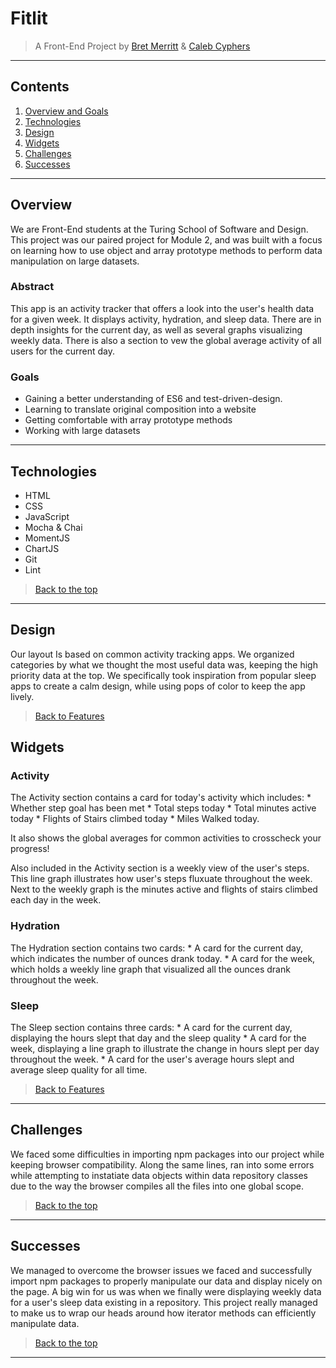 # Fitlit

> A Front-End Project by [Bret Merritt](https://github.com/bretm9) & [Caleb Cyphers](https://github.com/CalebCyphers)
---
## Contents
1. [Overview and Goals](#overview)
1. [Technologies](#technologies)
1. [Design](#design)
1. [Widgets](#widgets)
1. [Challenges](#challenges)
1. [Successes](#successes)
---

## Overview
We are Front-End students at the Turing School of Software and Design. This project was our paired project for Module 2, and was built with a focus on learning how to use object and array prototype methods to perform data manipulation on large datasets.

### Abstract
This app is an activity tracker that offers a look into the user's health data for a given week. It displays activity, hydration, and sleep data. There are in depth insights for the current day, as well as several graphs visualizing weekly data. There is also a section to vew the global average activity of all users for the current day. 

### Goals

* Gaining a better understanding of ES6 and test-driven-design. 
* Learning to translate original composition into a website
* Getting comfortable with array prototype methods
* Working with large datasets

---

 ## Technologies

  - HTML
  - CSS
  - JavaScript
  - Mocha & Chai
  - MomentJS
  - ChartJS
  - Git
  - Lint

> [Back to the top](#fitlit)
---

## Design

  Our layout Is based on common activity tracking apps. We organized categories by what we thought the most useful data was, keeping the high priority data at the top.
  We specifically took inspiration from popular sleep apps to create a calm design, while using pops of color to keep the app lively. 

> [Back to Features](#features)

## Widgets

### Activity
  The Activity section contains a card for today's activity which includes:
    * Whether step goal has been met
    * Total steps today
    * Total minutes active today
    * Flights of Stairs climbed today
    * Miles Walked today.

  It also shows the global averages for common activities to crosscheck your progress!

  Also included in the Activity section is a weekly view of the user's steps. This line graph illustrates how user's steps fluxuate throughout the week.
  Next to the weekly graph is the minutes active and flights of stairs climbed each day in the week.

### Hydration
  The Hydration section contains two cards:
    * A card for the current day, which indicates the number of ounces drank today.
    * A card for the week, which holds a weekly line graph that visualized all the ounces drank throughout the week.

### Sleep
  The Sleep section contains three cards:
    * A card for the current day, displaying the hours slept that day and the sleep quality
    * A card for the week, displaying a line graph to illustrate the change in hours slept per day throughout the week.
    * A card for the user's average hours slept and average sleep quality for all time.

> [Back to Features](#features)

---
 ## Challenges  
 
 We faced some difficulties in importing npm packages into our project while keeping browser compatibility. Along the same lines, ran into some errors while attempting to instatiate data objects within data repository classes due to the way the browser compiles all the files into one global scope.
 
> [Back to the top](#fitlit)

---
 ## Successes
 
We managed to overcome the browser issues we faced and successfully import npm packages to properly manipulate our data and display nicely on the page. A big win for us was when we finally were displaying weekly data for a user's sleep data existing in a repository. This project really managed to make us to wrap our heads around how iterator methods can efficiently manipulate data.
  
> [Back to the top](#fitlit)
 ---
